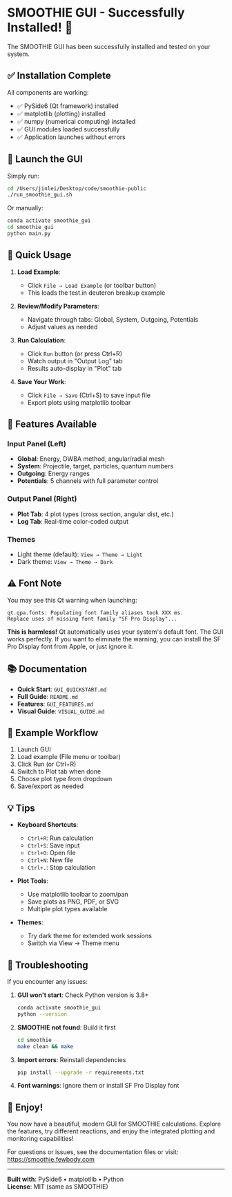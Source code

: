 # SMOOTHIE GUI - Successfully Installed! 🎉

The SMOOTHIE GUI has been successfully installed and tested on your system.

## ✅ Installation Complete

All components are working:
- ✅ PySide6 (Qt framework) installed
- ✅ matplotlib (plotting) installed  
- ✅ numpy (numerical computing) installed
- ✅ GUI modules loaded successfully
- ✅ Application launches without errors

## 🚀 Launch the GUI

Simply run:

```bash
cd /Users/jinlei/Desktop/code/smoothie-public
./run_smoothie_gui.sh
```

Or manually:

```bash
conda activate smoothie_gui
cd smoothie_gui
python main.py
```

## 📝 Quick Usage

1. **Load Example**:
   - Click `File → Load Example` (or toolbar button)
   - This loads the test.in deuteron breakup example

2. **Review/Modify Parameters**:
   - Navigate through tabs: Global, System, Outgoing, Potentials
   - Adjust values as needed

3. **Run Calculation**:
   - Click `Run` button (or press Ctrl+R)
   - Watch output in "Output Log" tab
   - Results auto-display in "Plot" tab

4. **Save Your Work**:
   - Click `File → Save` (Ctrl+S) to save input file
   - Export plots using matplotlib toolbar

## 🎨 Features Available

### Input Panel (Left)
- **Global**: Energy, DWBA method, angular/radial mesh
- **System**: Projectile, target, particles, quantum numbers
- **Outgoing**: Energy ranges
- **Potentials**: 5 channels with full parameter control

### Output Panel (Right)
- **Plot Tab**: 4 plot types (cross section, angular dist, etc.)
- **Log Tab**: Real-time color-coded output

### Themes
- Light theme (default): `View → Theme → Light`
- Dark theme: `View → Theme → Dark`

## ⚠️ Font Note

You may see this Qt warning when launching:
```
qt.qpa.fonts: Populating font family aliases took XXX ms. 
Replace uses of missing font family "SF Pro Display"...
```

**This is harmless!** Qt automatically uses your system's default font. The GUI works perfectly. If you want to eliminate the warning, you can install the SF Pro Display font from Apple, or just ignore it.

## 📚 Documentation

- **Quick Start**: `GUI_QUICKSTART.md`
- **Full Guide**: `README.md`
- **Features**: `GUI_FEATURES.md`
- **Visual Guide**: `VISUAL_GUIDE.md`

## 🎯 Example Workflow

1. Launch GUI
2. Load example (File menu or toolbar)
3. Click Run (or Ctrl+R)
4. Switch to Plot tab when done
5. Choose plot type from dropdown
6. Save/export as needed

## 💡 Tips

- **Keyboard Shortcuts**:
  - `Ctrl+R`: Run calculation
  - `Ctrl+S`: Save input
  - `Ctrl+O`: Open file
  - `Ctrl+N`: New file
  - `Ctrl+.`: Stop calculation

- **Plot Tools**:
  - Use matplotlib toolbar to zoom/pan
  - Save plots as PNG, PDF, or SVG
  - Multiple plot types available

- **Themes**:
  - Try dark theme for extended work sessions
  - Switch via View → Theme menu

## 🔧 Troubleshooting

If you encounter any issues:

1. **GUI won't start**: Check Python version is 3.8+
   ```bash
   conda activate smoothie_gui
   python --version
   ```

2. **SMOOTHIE not found**: Build it first
   ```bash
   cd smoothie
   make clean && make
   ```

3. **Import errors**: Reinstall dependencies
   ```bash
   pip install --upgrade -r requirements.txt
   ```

4. **Font warnings**: Ignore them or install SF Pro Display font

## 🎉 Enjoy!

You now have a beautiful, modern GUI for SMOOTHIE calculations. Explore the features, try different reactions, and enjoy the integrated plotting and monitoring capabilities!

For questions or issues, see the documentation files or visit:
https://smoothie.fewbody.com

---

**Built with**: PySide6 • matplotlib • Python  
**License**: MIT (same as SMOOTHIE)

